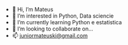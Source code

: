 - 👋 Hi, I’m Mateus
- 👀 I’m interested in Python, Data sciencie
- 🌱 I’m currently learning Python e estatistica
- 💞️ I’m looking to collaborate on...
- 📫 juniormateuski@gmail.com

<!---
juniormateus/juniormateus is a ✨ special ✨ repository because its `README.md` (this file) appears on your GitHub profile.
You can click the Preview link to take a look at your changes.
--->

